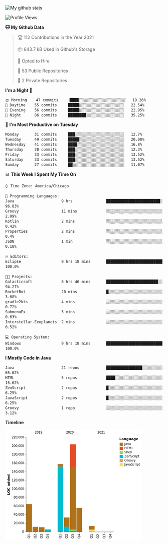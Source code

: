 ![My github stats](https://github-readme-stats.vercel.app/api?username=romvoid95&theme=gruvbox&include_all_commits=true&show_icons=true")

<!--START_SECTION:waka-->
![Profile Views](http://img.shields.io/badge/Profile%20Views-0-blue)

**🐱 My Github Data** 

> 🏆 112 Contributions in the Year 2021
 > 
> 📦 643.7 kB Used in Github's Storage 
 > 
> 💼 Opted to Hire
 > 
> 📜 53 Public Repositories 
 > 
> 🔑 2 Private Repositories  
 > 
**I'm a Night 🦉** 

```text
🌞 Morning    47 commits     ████░░░░░░░░░░░░░░░░░░░░░   19.26% 
🌆 Daytime    55 commits     █████░░░░░░░░░░░░░░░░░░░░   22.54% 
🌃 Evening    56 commits     █████░░░░░░░░░░░░░░░░░░░░   22.95% 
🌙 Night      86 commits     ████████░░░░░░░░░░░░░░░░░   35.25%

```
📅 **I'm Most Productive on Tuesday** 

```text
Monday       31 commits     ███░░░░░░░░░░░░░░░░░░░░░░   12.7% 
Tuesday      49 commits     █████░░░░░░░░░░░░░░░░░░░░   20.08% 
Wednesday    41 commits     ████░░░░░░░░░░░░░░░░░░░░░   16.8% 
Thursday     30 commits     ███░░░░░░░░░░░░░░░░░░░░░░   12.3% 
Friday       33 commits     ███░░░░░░░░░░░░░░░░░░░░░░   13.52% 
Saturday     33 commits     ███░░░░░░░░░░░░░░░░░░░░░░   13.52% 
Sunday       27 commits     ██░░░░░░░░░░░░░░░░░░░░░░░   11.07%

```


📊 **This Week I Spent My Time On** 

```text
⌚︎ Time Zone: America/Chicago

💬 Programming Languages: 
Java                     9 hrs               ████████████████████████░   96.83% 
Groovy                   11 mins             ░░░░░░░░░░░░░░░░░░░░░░░░░   2.09% 
Kotlin                   2 mins              ░░░░░░░░░░░░░░░░░░░░░░░░░   0.42% 
Properties               2 mins              ░░░░░░░░░░░░░░░░░░░░░░░░░   0.4% 
JSON                     1 min               ░░░░░░░░░░░░░░░░░░░░░░░░░   0.18%

🔥 Editors: 
Eclipse                  9 hrs 18 mins       █████████████████████████   100.0%

🐱‍💻 Projects: 
Galacticraft             8 hrs 46 mins       ███████████████████████░░   94.27% 
RocketBot                20 mins             █░░░░░░░░░░░░░░░░░░░░░░░░   3.68% 
gradle2kts               4 mins              ░░░░░░░░░░░░░░░░░░░░░░░░░   0.72% 
SubmenuEx                3 mins              ░░░░░░░░░░░░░░░░░░░░░░░░░   0.63% 
Interstellar-Exoplanets  2 mins              ░░░░░░░░░░░░░░░░░░░░░░░░░   0.52%

💻 Operating System: 
Windows                  9 hrs 18 mins       █████████████████████████   100.0%

```

**I Mostly Code in Java** 

```text
Java                     21 repos            ████████████████░░░░░░░░░   65.62% 
HTML                     5 repos             ████░░░░░░░░░░░░░░░░░░░░░   15.62% 
ZenScript                2 repos             █░░░░░░░░░░░░░░░░░░░░░░░░   6.25% 
JavaScript               2 repos             █░░░░░░░░░░░░░░░░░░░░░░░░   6.25% 
Groovy                   1 repo              ░░░░░░░░░░░░░░░░░░░░░░░░░   3.12%

```


**Timeline**

![Chart not found](https://raw.githubusercontent.com/ROMVoid95/ROMVoid95/master/charts/bar_graph.png) 


<!--END_SECTION:waka-->
